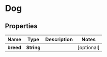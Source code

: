 
# Dog

## Properties
Name | Type | Description | Notes
------------ | ------------- | ------------- | -------------
**breed** | **String** |  |  [optional]




